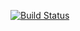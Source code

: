[![Build Status](https://travis-ci.org/Alberto-Izquierdo/RPIHomeServer-go.svg?branch=master)](https://travis-ci.org/Alberto-Izquierdo/RPIHomeServer-go)
